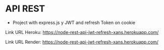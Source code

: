 # API REST 
- Project with express.js y JWT and refresh Token on cookie

Link URL Heroku: https://node-rest-api-jwt-refresh-xans.herokuapp.com/

Link URL Render: https://node-rest-api-jwt-refresh-xans.herokuapp.com/